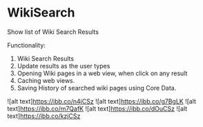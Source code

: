 # WikiSearch
Show list of Wiki Search Results

Functionality:
1. Wiki Search Results
2. Update results as the user types
3. Opening Wiki pages in a web view, when click on any result
4. Caching web views.
5. Saving History of searched wiki pages using Core Data.

![alt text]https://ibb.co/n4jCSz
![alt text]https://ibb.co/g7BgLK
![alt text]https://ibb.co/m7QafK
![alt text]https://ibb.co/dOuCSz
![alt text]https://ibb.co/kzjCSz
